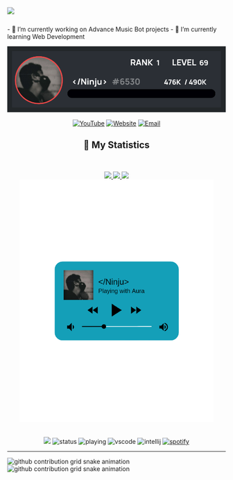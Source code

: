 
<h1 aline="center">
 <a href="https://git.io/typing-svg">
  <img src="https://readme-typing-svg.herokuapp.com?color=00ff99&lines=%22Hello+there!+%F0%9F%91%8B%F0%9F%8F%BB%22;%22I'm+Ninju!%22;%22Welcome+to+my+profile!%22"/>
 </a>
</h1>
- 🔭 I’m currently working on Advance Music Bot projects
- 🌱 I’m currently learning Web Development
<div align = "center">
<p align="center">
    <a href="https://coolblox6.cf">
        <img src="./RankCard-1.png" />
    </a>
<p align="centre"> 
<a href="https://youtube.com/@Ninju69"> <img width="30px" src="https://raw.githubusercontent.com/brblacky/BrBlacky/main/icons8-youtube-music-500.png" title="YouTube"/></a>
<a href="https://www.coolblox6.cf/"> <img width="30px" src="https://github.com/brblacky/BrBlacky/blob/main/icons8-website-100.png" title="Website"/></a>
<a href="mailto: inju2692@outlook.com"> <img width="30px" src="https://github.com/brblacky/BrBlacky/blob/main/icons8-email-100.png" title="Email"/> </a><br>
</p>

## 🔖 My Statistics
&nbsp;
<p align="center">
    <a href="https://github.com/Ninju69/">
        <img src="https://github-readme-stats.vercel.app/api?username=Ninju69&hide=issues,prs&count_private=true&show_owner=true&show_icons=true&bg_color=0d1117&title_color=ffffff&text_color=ffffff&icon_color=00ff99&hide_border=true/" />
    </a>
    <a href="https://github.com/Ninju69/">
        <img src="https://github-readme-stats.vercel.app/api/top-langs/?username=Ninju69&layout=compact&count_private=true&langs_count=8&card_width=445&bg_color=0d1117&title_color=ffffff&text_color=ffffff&icon_color=00ff99&hide_border=true/"/>
    </a>
    <a href="https://github.com/Ninju69/">
        <img src="https://github-readme-streak-stats.herokuapp.com?user=Ninju69&hide_border=true&background=0D1117&currStreakLabel=FFFFFF&sideLabels=FFFFFF&currStreakNum=FFFFFF&dates=FFFFFF&sideNums=FFFFFF&fire=00ff99&ring=00ff99&stroke=FFFFFFFF)](https://git.io/streak-stats" />
    </a>
    <a href="https://open.spotify.com/user/31rvuwmxpayp2ywbig6k4c7cy5oe?si=ASefoyxrSaGBM_QBsfawxw">
        <img src="./spotify_banner.png"/>
        <img width="200px"/>
    </a>
</p>

![](https://komarev.com/ghpvc/?username=Ninju69&style=flat-square)
![status](https://dev.discordprofiles.me/badge/status/743317832434974811?style=flat-square)
![playing](https://dev.discordprofiles.me/badge/playing/743317832434974811?style=flat-square)
![vscode](https://dev.discordprofiles.me/badge/vscode/743317832434974811?style=flat-square)
![intellij](https://dev.discordprofiles.me/badge/intellij/743317832434974811?style=flat-square)
[![spotify](https://dev.discordprofiles.me/badge/spotify/959276033683628122?style=flat-square)](https://dev.discordprofiles.me/openspotify/959276033683628122?style=flat-square)
</div>

------------------------------------------  

![github contribution grid snake animation](https://raw.githubusercontent.com/brblacky/brblacky/output/github-contribution-grid-snake-dark.svg#gh-dark-mode-only)![github contribution grid snake animation](https://raw.githubusercontent.com/brblacky/brblacky/output/github-contribution-grid-snake.svg#gh-light-mode-only)
